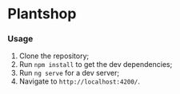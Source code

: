 # Plantshop

### Usage
1. Clone the repository;
2. Run `npm install` to get the dev dependencies;
3. Run `ng serve` for a dev server;
4. Navigate to `http://localhost:4200/`.
